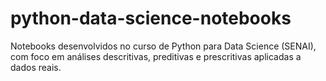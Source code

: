 # python-data-science-notebooks
Notebooks desenvolvidos no curso de Python para Data Science (SENAI), com foco em análises descritivas, preditivas e prescritivas aplicadas a dados reais.
